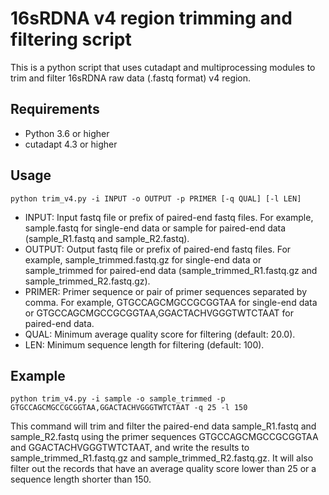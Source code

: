 # 16sRDNA v4 region trimming and filtering script

This is a python script that uses cutadapt and multiprocessing modules to trim and filter 16sRDNA raw data (.fastq format) v4 region.

## Requirements

- Python 3.6 or higher
- cutadapt 4.3 or higher

## Usage

```
python trim_v4.py -i INPUT -o OUTPUT -p PRIMER [-q QUAL] [-l LEN]
```

- INPUT: Input fastq file or prefix of paired-end fastq files. For example, sample.fastq for single-end data or sample for paired-end data (sample_R1.fastq and sample_R2.fastq).
- OUTPUT: Output fastq file or prefix of paired-end fastq files. For example, sample_trimmed.fastq.gz for single-end data or sample_trimmed for paired-end data (sample_trimmed_R1.fastq.gz and sample_trimmed_R2.fastq.gz).
- PRIMER: Primer sequence or pair of primer sequences separated by comma. For example, GTGCCAGCMGCCGCGGTAA for single-end data or GTGCCAGCMGCCGCGGTAA,GGACTACHVGGGTWTCTAAT for paired-end data.
- QUAL: Minimum average quality score for filtering (default: 20.0).
- LEN: Minimum sequence length for filtering (default: 100).

## Example

```
python trim_v4.py -i sample -o sample_trimmed -p GTGCCAGCMGCCGCGGTAA,GGACTACHVGGGTWTCTAAT -q 25 -l 150
```

This command will trim and filter the paired-end data sample_R1.fastq and sample_R2.fastq using the primer sequences GTGCCAGCMGCCGCGGTAA and GGACTACHVGGGTWTCTAAT, and write the results to sample_trimmed_R1.fastq.gz and sample_trimmed_R2.fastq.gz. It will also filter out the records that have an average quality score lower than 25 or a sequence length shorter than 150.
